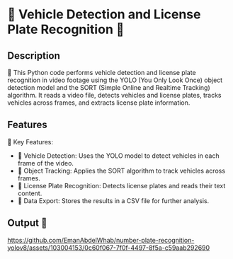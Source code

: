 # 🚗 Vehicle Detection and License Plate Recognition 🚙

## Description

📖 This Python code performs vehicle detection and license plate recognition in video footage using the YOLO (You Only Look Once) object detection model and the SORT (Simple Online and Realtime Tracking) algorithm. It reads a video file, detects vehicles and license plates, tracks vehicles across frames, and extracts license plate information.

## Features

🌟 Key Features:

- 🚗 Vehicle Detection: Uses the YOLO model to detect vehicles in each frame of the video.
- 🚦 Object Tracking: Applies the SORT algorithm to track vehicles across frames.
- 📝 License Plate Recognition: Detects license plates and reads their text content.
- 💾 Data Export: Stores the results in a CSV file for further analysis.

## Output 🚀


https://github.com/EmanAbdelWhab/number-plate-recognition-yolov8/assets/103004153/0c60f067-7f0f-4497-8f5a-c59aab292690

